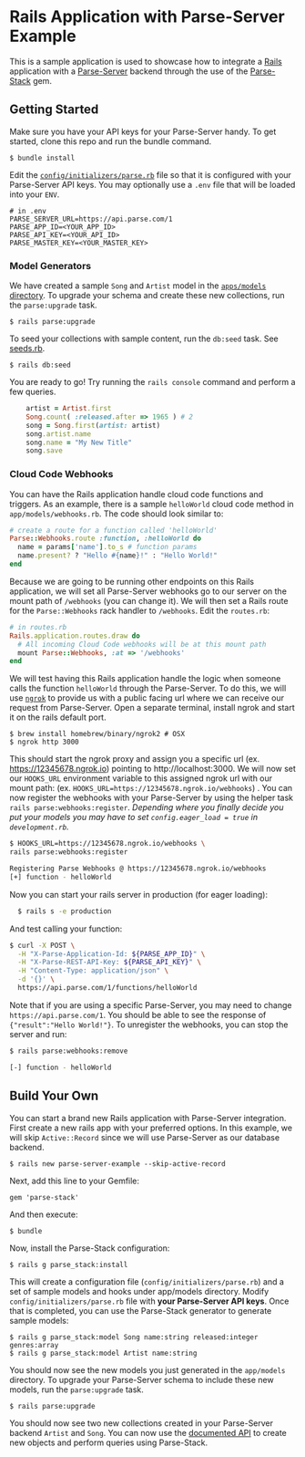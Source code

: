# Rails Application with Parse-Server Example
This is a sample application is used to showcase how to integrate a [Rails](https://github.com/rails/rails) application with a [Parse-Server](https://github.com/ParsePlatform/parse-server) backend through the use of the [Parse-Stack](https://github.com/modernistik/parse-stack) gem.

## Getting Started
Make sure you have your API keys for your Parse-Server handy. To get started, clone this repo and run the bundle command.

    $ bundle install

Edit the [`config/initializers/parse.rb`](https://github.com/modernistik/parse-server-rails-example/blob/master/config/initializers/parse.rb) file so that it is configured with your Parse-Server API keys. You may optionally use a `.env` file that will be loaded into your `ENV`.

```
# in .env
PARSE_SERVER_URL=https://api.parse.com/1
PARSE_APP_ID=<YOUR_APP_ID>
PARSE_API_KEY=<YOUR_API_ID>
PARSE_MASTER_KEY=<YOUR_MASTER_KEY>
```

### Model Generators
We have created a sample `Song` and `Artist` model in the [`apps/models` directory](https://github.com/modernistik/parse-server-rails-example/tree/master/app/models). To upgrade your schema and create these new collections, run the `parse:upgrade` task.

    $ rails parse:upgrade

To seed your collections with sample content, run the `db:seed` task. See [seeds.rb](https://github.com/modernistik/parse-server-rails-example/blob/master/db/seeds.rb).

    $ rails db:seed

You are ready to go! Try running the `rails console` command and perform a few queries.

```ruby
    artist = Artist.first
    Song.count( :released.after => 1965 ) # 2
    song = Song.first(artist: artist)
    song.artist.name
    song.name = "My New Title"
    song.save
```

### Cloud Code Webhooks
You can have the Rails application handle cloud code functions and triggers. As an example, there is a sample `helloWorld` cloud code method in `app/models/webhooks.rb`. The code should look similar to:

```ruby
# create a route for a function called 'helloWorld'
Parse::Webhooks.route :function, :helloWorld do
  name = params['name'].to_s # function params
  name.present? ? "Hello #{name}!" : "Hello World!"
end
```

Because we are going to be running other endpoints on this Rails application, we will set all Parse-Server webhooks go to our server on the mount path of `/webhooks` (you can change it). We will then set a Rails route for the `Parse::Webhooks` rack handler to `/webhooks`. Edit the `routes.rb`:

```ruby
# in routes.rb
Rails.application.routes.draw do
  # All incoming Cloud Code webhooks will be at this mount path
  mount Parse::Webhooks, :at => '/webhooks'
end
```

We will test having this Rails application handle the logic when someone calls the function `helloWorld` through the Parse-Server. To do this, we will use [`ngrok`](https://ngrok.com) to provide us with a public facing url where we can receive our request from Parse-Server. Open a separate terminal, install ngrok and start it on the rails default port.

    $ brew install homebrew/binary/ngrok2 # OSX
    $ ngrok http 3000

This should start the ngrok proxy and assign you a specific url (ex. https://12345678.ngrok.io) pointing to http://localhost:3000. We will now set our `HOOKS_URL` environment variable to this assigned ngrok url with our mount path: (ex. `HOOKS_URL=https://12345678.ngrok.io/webhooks`) . You can now register the webhooks with your Parse-Server by using the helper task `rails parse:webhooks:register`. _Depending where you finally decide you put your models you may have to set `config.eager_load = true` in `development.rb`._

```bash
$ HOOKS_URL=https://12345678.ngrok.io/webhooks \
rails parse:webhooks:register

Registering Parse Webhooks @ https://12345678.ngrok.io/webhooks
[+] function - helloWorld
```

Now you can start your rails server in production (for eager loading):

```bash
  $ rails s -e production
```

And test calling your function:

```bash
$ curl -X POST \
  -H "X-Parse-Application-Id: ${PARSE_APP_ID}" \
  -H "X-Parse-REST-API-Key: ${PARSE_API_KEY}" \
  -H "Content-Type: application/json" \
  -d '{}' \
  https://api.parse.com/1/functions/helloWorld
```

Note that if you are using a specific Parse-Server, you may need to change `https://api.parse.com/1`. You should be able to see the response of `{"result":"Hello World!"}`. To unregister the webhooks, you can stop the server and run:

```bash
$ rails parse:webhooks:remove

[-] function - helloWorld
```

## Build Your Own
You can start a brand new Rails application with Parse-Server integration. First create a new rails app with your preferred options. In this example, we will skip `Active::Record` since we will use Parse-Server as our database backend.

    $ rails new parse-server-example --skip-active-record

Next, add this line to your Gemfile:

    gem 'parse-stack'

And then execute:

    $ bundle

Now, install the Parse-Stack configuration:

    $ rails g parse_stack:install

This will create a configuration file (`config/initializers/parse.rb`) and a set of sample models and hooks under app/models directory. Modify `config/initializers/parse.rb` file with **your Parse-Server API keys**. Once that is completed, you can use the Parse-Stack generator to generate sample models:

    $ rails g parse_stack:model Song name:string released:integer genres:array
    $ rails g parse_stack:model Artist name:string

You should now see the new models you just generated in the `app/models` directory. To upgrade your Parse-Server schema to include these new models, run the `parse:upgrade` task.

    $ rails parse:upgrade

You should now see two new collections created in your Parse-Server backend `Artist` and `Song`. You can now use the [documented API](https://github.com/modernistik/parse-stack) to create new objects and perform queries using Parse-Stack.
